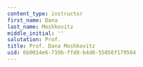 ```yaml
---
content_type: instructor
first_name: Dana
last_name: Moshkovitz
middle_initial: ''
salutation: Prof.
title: Prof. Dana Moshkovitz
uid: 6b0014e6-719b-ffd8-b4d0-55856f179564
---
```


